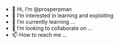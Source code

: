 - 👋 Hi, I’m @prosperpman
- 👀 I’m interested in learning and exploiting 
- 🌱 I’m currently learning ...
- 💞️ I’m looking to collaborate on ...
- 📫 How to reach me ...

<!---
prosper JS /prosper pman is a ✨ special ✨ repository because its `README.md` (this file) appears on your GitHub profile.
You can click the Preview link to take a look at your changes.
--->
